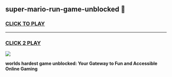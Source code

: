 
## super-mario-run-game-unblocked 👋
<h3>
<a href="https://premium.freeplayer.one?title=super-mario-run-game-unblocked&ref=14F">CLICK TO PLAY</a></h3>
<hr>

<h3>
<a href="https://premium.freeplayer.one?title=super-mario-run-game-unblocked&ref=14F">CLICK 2 PLAY</a>
  
</h3>

<a href="https://premium.freeplayer.one?title=super-mario-run-game-unblocked&ref=12F/"><img src="https://clearcache.store/games.png"></a>


**worlds hardest game unblocked: Your Gateway to Fun and Accessible Online Gaming**

